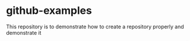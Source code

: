 # github-examples
This repository is to demonstrate how to create a repository properly and demonstrate it
